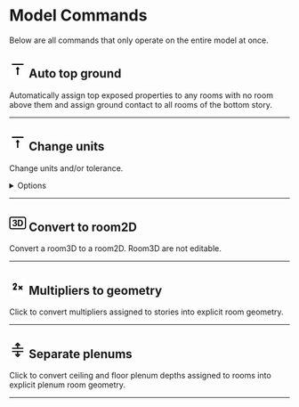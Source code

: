 # Model Commands

Below are all commands that only operate on the entire model at once.

## <img src="images/auto-top-ground.svg" width="30" height="30"> Auto top ground

Automatically assign top exposed properties to any rooms with no room above them and assign ground contact to all rooms of the bottom story.

---

## <img src="images/auto-top-ground.svg" width="30" height="30"> Change units

Change units and/or tolerance.

<details>

<summary>Options</summary>

**Units**

  Units to apply

**Angle Tolerance**

  Angle tolerance to apply

**Tolerance**

  Tolerance to apply

</details>

---

## <img src="images/convert-to-room2d.svg" width="30" height="30"> Convert to room2D

Convert a room3D to a room2D. Room3D are not editable.

---

## <img src="images/multipliers-to-geo.svg" width="30" height="30"> Multipliers to geometry

Click to convert multipliers assigned to stories into explicit room geometry.

---

## <img src="images/separate-plenums.svg" width="30" height="30"> Separate plenums

Click to convert ceiling and floor plenum depths assigned to rooms into explicit plenum room geometry.

---